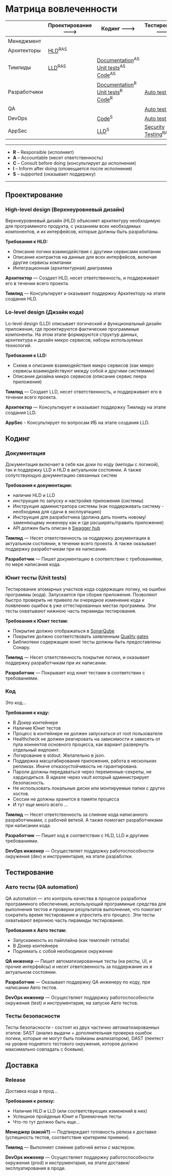 # Матрица вовлеченности 

|    |  Проектирование ---> |  Кодинг ---> |  Тестирование ---> |  Доставка |
|---|---|---|---|---|
| Менеджмент   |   |   |   |[Release](#release)<sup>A</sup>   |
| Архитекторы   | [HLD](#hld)<sup>RAS</sup>  |   |   |   |
|  Тимлиды      | [LLD](#lld)<sup>RAS</sup>  |[Documentation](#doc)<sup>AS</sup> [Unit tests](#unit)<sup>AS</sup> [Code](#code)<sup>AS</sup> |    |   |
|  Разработчики |   |[Documentation](#doc)<sup>R</sup> [Unit tests](#unit)<sup>R</sup> [Code](#code)<sup>R</sup>  |[Auto tests](#auto)<sup>S</sup>   |[Release](#release)<sup>R</sup>   |
|  QA           |   |   |[Auto tests](#auto)<sup>RA</sup>   |   |
|  DevOps       |   |[Code](#code)<sup>S</sup>   |[Auto tests](#auto)<sup>S</sup>   |[Release](#release)<sup>S</sup>   |
|  AppSec       |   |[LLD](#lld)<sup>S</sup>     |[Security Testing](#sectest)<sup>RAC</sup> |    |   

---
- **R** – Responsible (исполняет)
- **A** – Accountable (несет ответственность)
- **C** – Consult before doing (консультирует до исполнения)
- **I** – Inform after doing (оповещается после исполнения)
- **S** – supported (оказывает поддержку)
---

## Проектирование

### <a name="hld"></a> High-level design (Верхнеуровневый дизайн)

Верхнеуровневый дизайн (HLD) объясняет архитектуру необходимую для программного продукта, 
с указанием всех необходимых компонентов, и их интерфейсов, которые должны быть разработаны.

**Требования к HLD:**
- Описание логики взаимодействия с другими сервисами компании
- Описание контрактов на данные для всех интерфейсов, включая другие сервисы компании
- Интеграционная (архитектурная) диаграмма

**Архитектор** — Создает HLD, несет ответственность, и поддерживает его в течении всего проекта.

**Тимлид** — Консультирует и оказывает поддержку Архитектору на этапе создания HLD.

### <a name="lld"></a> Lo-level design (Дизайн кода)
Lo-level design (LLD) описывает логический и функциональный дизайн приложения, где проектируются фактические программные компоненты.
На этом этапе формируются структур данных, архитектура и дизайн микро сервисов, наборы используемых технологий.

**Требования к LLD:**
- Схема и описание взаимодействия микро сервисов (как микро сервисы взаимодействуют между собой и другими системами)
- Описание дизайна микро сервисов (описание сервис леера приложения)

**Тимлид** — Создает LLD, несет ответственность, и поддерживает его в течении всего проекта.

**Архитектор** — Консультирует и оказывает поддержку Тимлиду на этапе создания LLD.

**AppSec** - Консультирует по вопросам ИБ на этапе создания LLD.

## Кодинг

### <a name="doc"></a> Документация

Документация включает в себя как доки по коду (методы с логикой), 
так и поддержку LLD и HLD в актуальном состоянии.
А также сопутствующую документацию связанных систем

**Требования к документации:**
- наличие HLD и LLD
- инструкция по запуску и настройке приложения (системы)
- Инструкция администратора системы 
  (как поддерживать систему - необходима для сдачи в эксплуатацию)
- Инструкция для разработчика 
  (должна дать понять новому/заменяющему инженеру как и где расширять/править приложение)
- API должен быть описан в [Swagger hub](http://swagger-hub.k8s-dev.kar-tel.local)

**Тимлид** — Несет ответственность за поддержку документации в актуальном состоянии, 
в течении всего проекта. А также оказывает поддержку разработчикам при ее написании.

**Разработчик** — Пишет документацию в соответствии с требованиями,
по мере написания кода.

### <a name="unit"></a> Юнит тесты (Unit tests)

Тестирование атомарных участков кода содержащих логику, на ошибки программы (кода). 
Запускается при сборке приложения. Позволяют быстро проверить 
не привело ли очередное изменение кода к появлению ошибок в уже оттестированных местах программы.
Эти тесты охватывают нижнюю часть пирамиды тестирования.

**Требования к Юнит тестам:**
- Покрытие должно отображаться в [SonarQube](https://sonar.kar-tel.local)
- Покрытие должно соответствовать заявленным [Quality gates](https://sonar.kar-tel.local/quality_gates) 
- Библиотеки содержащие юнит тесты должны быть предоставлены Сонару. 

**Тимлид** — Несет ответственность покрытие логики, и оказывает поддержку разработчикам при их написании.

**Разработчик** — Покрывает код юнит тестами в соответствии с требованиями.

### <a name="code"></a> Код

Это код...

**Требования к коду:**
- В Докер контейнере
- Наличие Юнит тестов
- Процесс в контейнере не должен запускаться от root пользователя 
- Healthcheck не должен реагировать на зависимости и зависеть от пула коннектов основного процесса, как вариант развернуть отдельный ендпоинт. 
- Логирование в stdout. Желательно в json. 
- Поддержка масштабирования приложения, работа в нескольких репликах. Иначе отказоустойчивость не гарантирована.  
- Пароли должны передаваться через переменные-секреты, не хардкодиться. В идеале через vault который администрирует безопасность. 
- Не использовать локальные диски или монтируемые папки с других хостов. 
- Сессии не должны хранится в памяти процесса
- И тут еще много всего ... 

**Тимлид** — Несет ответственность за слияние кода написанного разработчиками, 
с рабочей веткой. А также помогает разработчиками при написании кода.

**Разработчик** — Пишет код в соответствии с HLD, LLD и другими требованиями.

**DevOps инженер** — Осуществляет поддержку работоспособности окружения (dev) и инструментария, на этапе разработки.


## Тестирование

### <a name="auto"></a> Авто тесты (QA automation)

QA automation — это контроль качества в процессе разработки программного обеспечения, 
использующий программные средства для выполнения тестов и проверки результатов выполнения, 
что помогает сократить время тестирования и упростить его процесс. 
Эти тесты охватывают верхнюю часть пирамиды тестирования.

**Требования к Авто тестам:**
- Запускаемость из пайплайна (как темплейт гитлаба)
- В Докер контейнере
- Поднимать с собой необходимое окружение

**QA инженер** — Пишет автоматизированные тесты (на ресты, UI, и прочие интерфейсы)
и несет ответсвенность за поддержание их в актуальном состоянии.

**Разработчик** — Оказывает поддержку QA инженеру по коду, при написании Авто тестов.

**DevOps инженер** — Осуществляет поддержку работоспособности окружения (test) и инструментария, на запуске Авто тестов.

### <a name="sectest"></a> Тесты безопасности

Тесты безопасности - состоят из двух частично автоматизированных этапов: SAST (анализ выдачи + дополнительная проверка ошибок логики, которые не могут быть пойманы анализатором), DAST (пентест на уровне поднятого тестового окружения, которое должно максимально совпадать с боевым).

## Доставка

### <a name="release"></a> Release

Доставка кода в прод...

**Требования к релизу:**
- Наличие HLD и LLD (или соответствующих изменений в них)
- Успешное пройденые Юнит и Приемочные тесты
- Что-то тут должно быть еще...

**Менеджер (какой?)** — Подтверждает готовность релиза к доставке 
(успешность тестов, соответствие критериям приемки).

**Тимлид** — Выполняет слияние рабочей ветки с мастером.

**DevOps инженер** — Осуществляет поддержку работоспособности окружения (prod) 
и инструментария, на этапе доставки/эксплуатирования в проде.

